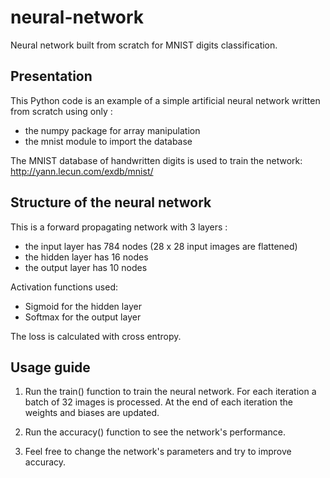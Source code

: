 # neural-network
Neural network built from scratch for MNIST digits classification.


Presentation
--------

This Python code is an example of a simple artificial neural network
written from scratch using only :
- the numpy package for array manipulation
- the mnist module to import the database

The MNIST database of handwritten digits is used to train the network: 
http://yann.lecun.com/exdb/mnist/


Structure of the neural network
--------

This is a forward propagating network with 3 layers :
- the input layer has 784 nodes (28 x 28 input images are flattened)
- the hidden layer has 16 nodes
- the output layer has 10 nodes

Activation functions used:
- Sigmoid for the hidden layer
- Softmax for the output layer

The loss is calculated with cross entropy.


Usage guide
--------

1.  Run the train() function to train the neural network.
    For each iteration a batch of 32 images is processed.
    At the end of each iteration the weights and biases are updated.
    
2.  Run the accuracy() function to see the network's performance.

3.  Feel free to change the network's parameters and try to improve accuracy.

